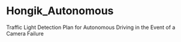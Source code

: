 # Hongik_Autonomous

Traffic Light Detection Plan for Autonomous Driving in the Event of a Camera Failure
